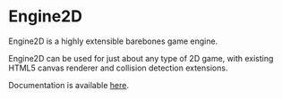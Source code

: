 # Engine2D
Engine2D is a highly extensible barebones game engine.

Engine2D can be used for just about any type of 2D game, with existing HTML5 canvas renderer and collision detection extensions.

Documentation is available [here](https://jackdalton.github.io/engine2d/main).
